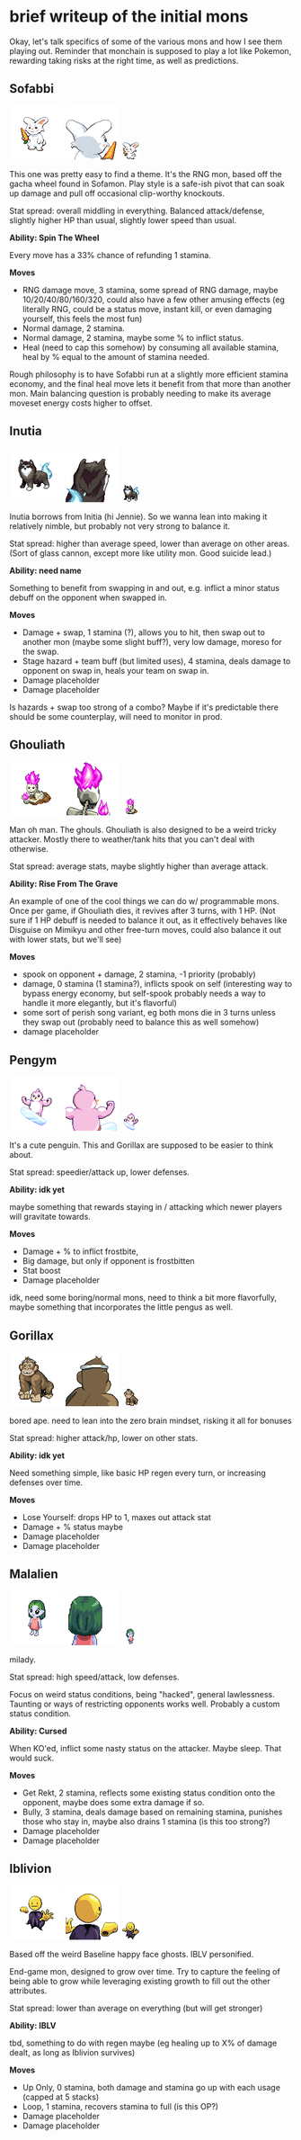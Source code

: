 # brief writeup of the initial mons

Okay, let's talk specifics of some of the various mons and how I see them playing out. Reminder that monchain is supposed to play a lot like Pokemon, rewarding taking risks at the right time, as well as predictions. 

## Sofabbi

<img src="./assets/sofabbi_front.gif" class="sprite-img">
<img src="./assets/sofabbi_back.gif" class="sprite-img">
<img src="./assets/sofabbi_mini.gif" class="mini-img">

This one was pretty easy to find a theme. It's the RNG mon, based off the gacha wheel found in Sofamon. Play style is a safe-ish pivot that can soak up damage and pull off occasional clip-worthy knockouts.

Stat spread: overall middling in everything. Balanced attack/defense, slightly higher HP than usual, slightly lower speed than usual.

**Ability: Spin The Wheel**

Every move has a 33% chance of refunding 1 stamina.

**Moves**

- RNG damage move, 3 stamina, some spread of RNG damage, maybe 10/20/40/80/160/320, could also have a few other amusing effects (eg literally RNG, could be a status move, instant kill, or even damaging yourself, this feels the most fun)
- Normal damage, 2 stamina.
- Normal damage, 2 stamina, maybe some % to inflict status.
- Heal (need to cap this somehow) by consuming all available stamina, heal by % equal to the amount of stamina needed.

Rough philosophy is to have Sofabbi run at a slightly more efficient stamina economy, and the final heal move lets it benefit from that more than another mon. Main balancing question is probably needing to make its average moveset energy costs higher to offset.

## Inutia

<img src="./assets/inutia_front.gif" class="sprite-img">
<img src="./assets/inutia_back.gif" class="sprite-img">
<img src="./assets/inutia_mini.gif" class="mini-img">

Inutia borrows from Initia (hi Jennie). So we wanna lean into making it relatively nimble, but probably not very strong to balance it.

Stat spread: higher than average speed, lower than average on other areas. (Sort of glass cannon, except more like utility mon. Good suicide lead.)

**Ability: need name**

Something to benefit from swapping in and out, e.g. inflict a minor status debuff on the opponent when swapped in.

**Moves**

- Damage + swap, 1 stamina (?), allows you to hit, then swap out to another mon (maybe some slight buff?), very low damage, moreso for the swap.
- Stage hazard + team buff (but limited uses), 4 stamina, deals damage to opponent on swap in, heals your team on swap in.
- Damage placeholder
- Damage placeholder

Is hazards + swap too strong of a combo? Maybe if it's predictable there should be some counterplay, will need to monitor in prod.

## Ghouliath

<img src="./assets/ghouliath_front.gif" class="sprite-img">
<img src="./assets/ghouliath_back.gif" class="sprite-img">
<img src="./assets/ghouliath_mini.gif" class="mini-img">

Man oh man. The ghouls. Ghouliath is also designed to be a weird tricky attacker. Mostly there to weather/tank hits that you can't deal with otherwise.

Stat spread: average stats, maybe slightly higher than average attack.

**Ability: Rise From The Grave**

An example of one of the cool things we can do w/ programmable mons. Once per game, if Ghouliath dies, it revives after 3 turns, with 1 HP. (Not sure if 1 HP debuff is needed to balance it out, as it effectively behaves like Disguise on Mimikyu and other free-turn moves, could also balance it out with lower stats, but we'll see)

**Moves**

- spook on opponent + damage, 2 stamina, -1 priority (probably)
- damage, 0 stamina (1 stamina?), inflicts spook on self (interesting way to bypass energy economy, but self-spook probably needs a way to handle it more elegantly, but it's flavorful)
- some sort of perish song variant, eg both mons die in 3 turns unless they swap out (probably need to balance this as well somehow)
- damage placeholder

## Pengym

<img src="./assets/pengym_front.gif" class="sprite-img">
<img src="./assets/pengym_back.gif" class="sprite-img">
<img src="./assets/pengym_mini.gif" class="mini-img">

It's a cute penguin. This and Gorillax are supposed to be easier to think about.

Stat spread: speedier/attack up, lower defenses.

**Ability: idk yet**

maybe something that rewards staying in / attacking which newer players will gravitate towards.

**Moves**

- Damage + % to inflict frostbite,
- Big damage, but only if opponent is frostbitten
- Stat boost
- Damage placeholder

idk, need some boring/normal mons, need to think a bit more flavorfully, maybe something that incorporates the little pengus as well.

## Gorillax

<img src="./assets/gorillax_front.gif" class="sprite-img">
<img src="./assets/gorillax_back.gif" class="sprite-img">
<img src="./assets/gorillax_mini.gif" class="mini-img">

bored ape. need to lean into the zero brain mindset, risking it all for bonuses

Stat spread: higher attack/hp, lower on other stats.

**Ability: idk yet**

Need something simple, like basic HP regen every turn, or increasing defenses over time.

**Moves**

- Lose Yourself: drops HP to 1, maxes out attack stat
- Damage + % status maybe
- Damage placeholder
- Damage placeholder

## Malalien

<img src="./assets/malalien_front.gif" class="sprite-img">
<img src="./assets/malalien_back.gif" class="sprite-img">
<img src="./assets/malalien_mini.gif" class="mini-img">

milady.

Stat spread: high speed/attack, low defenses.

Focus on weird status conditions, being "hacked", general lawlessness. Taunting or ways of restricting opponents works well. Probably a custom status condition.

**Ability: Cursed**

When KO'ed, inflict some nasty status on the attacker. Maybe sleep. That would suck.

**Moves**

- Get Rekt, 2 stamina, reflects some existing status condition onto the opponent, maybe does some extra damage if so.
- Bully, 3 stamina, deals damage based on remaining stamina, punishes those who stay in, maybe also drains 1 stamina (is this too strong?)
- Damage placeholder
- Damage placeholder

## Iblivion

<img src="./assets/iblivion_front.gif" class="sprite-img">
<img src="./assets/iblivion_back.gif" class="sprite-img">
<img src="./assets/iblivion_mini.gif" class="mini-img">

Based off the weird Baseline happy face ghosts. IBLV personified.

End-game mon, designed to grow over time. Try to capture the feeling of being able to grow while leveraging existing growth to fill out the other attributes.

Stat spread: lower than average on everything (but will get stronger)

**Ability: IBLV**

tbd, something to do with regen maybe (eg healing up to X% of damage dealt, as long as Iblivion survives)

**Moves**

- Up Only, 0 stamina, both damage and stamina go up with each usage (capped at 5 stacks)
- Loop, 1 stamina, recovers stamina to full (is this OP?)
- Damage placeholder
- Damage placeholder